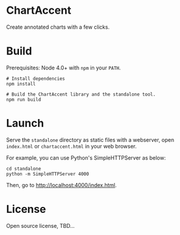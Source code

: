 # ChartAccent

Create annotated charts with a few clicks.

# Build

Prerequisites: Node 4.0+ with `npm` in your `PATH`.

    # Install dependencies
    npm install

    # Build the ChartAccent library and the standalone tool.
    npm run build

# Launch

Serve the `standalone` directory as static files with a webserver,
open `index.html` or `chartaccent.html` in your web browser.

For example, you can use Python's SimpleHTTPServer as below:

    cd standalone
    python -m SimpleHTTPServer 4000

Then, go to <http://localhost:4000/index.html>.

# License

Open source license, TBD...
